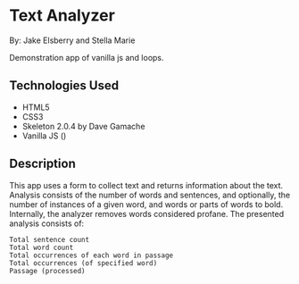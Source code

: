 # Text Analyzer

By: Jake Elsberry and Stella Marie

Demonstration app of vanilla js and loops.

## Technologies Used

- HTML5
- CSS3
- Skeleton 2.0.4 by Dave Gamache
- Vanilla JS ()

## Description

This app uses a form to collect text and returns information about the text. Analysis consists of the number of words and sentences, and optionally, the number of instances of a given word, and words or parts of words to bold. Internally, the analyzer removes words considered profane. The presented analysis consists of:

    Total sentence count
    Total word count
    Total occurrences of each word in passage
    Total occurrences (of specified word)
    Passage (processed)

